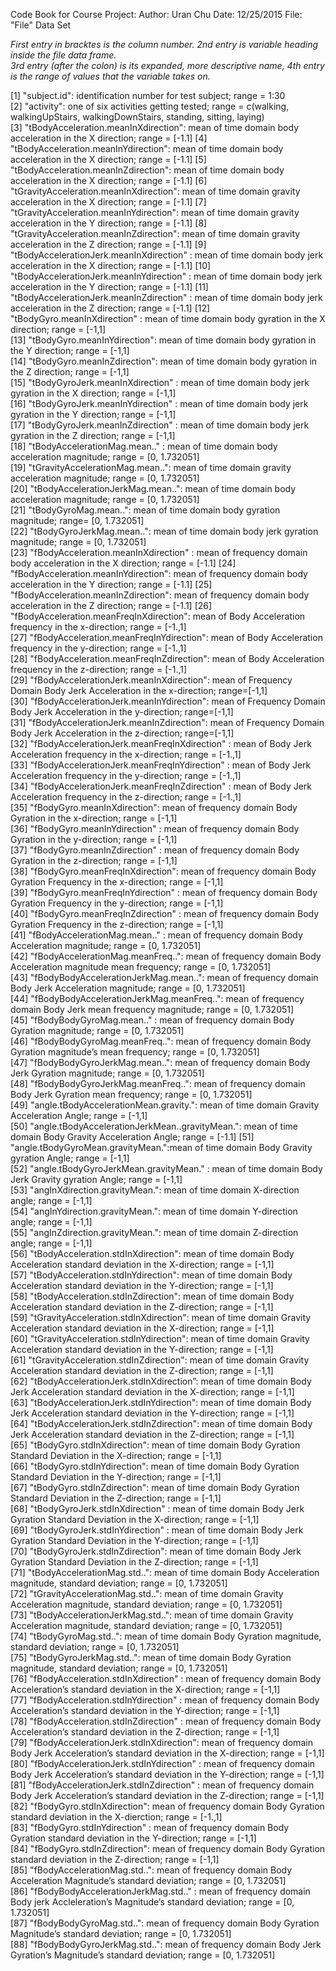 Code Book for Course Project:
Author:  Uran Chu
Date:  12/25/2015
File:  "File" Data Set

*First entry in bracktes is the column number.  2nd entry is variable heading inside the file data frame.  
3rd entry (after the colon) is its expanded, more descriptive name, 4th entry is the range of values that the variable takes on.*

[1] "subject.id": identification number for test subject; range = 1:30                                  
[2] "activity": one of six activities getting tested; range = c(walking, walkingUpStairs, walkingDownStairs, standing, sitting, laying)                                    
[3] "tBodyAcceleration.meanInXdirection": mean of time domain body acceleration in the X direction; range = [-1.1]
[4] "tBodyAcceleration.meanInYdirection": mean of time domain body acceleration in the X direction; range = [-1.1]
[5] "tBodyAcceleration.meanInZdirection": mean of time domain body acceleration in the X direction; range = [-1.1]
[6] "tGravityAcceleration.meanInXdirection": mean of time domain gravity acceleration in the X direction; range = [-1.1]
[7] "tGravityAcceleration.meanInYdirection": mean of time domain gravity acceleration in the Y direction; range = [-1.1]
[8] "tGravityAcceleration.meanInZdirection": mean of time domain gravity acceleration in the Z direction; range = [-1.1]
[9] "tBodyAccelerationJerk.meanInXdirection" : mean of time domain body jerk acceleration in the X direction; range = [-1.1]
[10] "tBodyAccelerationJerk.meanInYdirection" : mean of time domain body jerk acceleration in the Y direction; range = [-1.1]
[11] "tBodyAccelerationJerk.meanInZdirection" : mean of time domain body jerk acceleration in the Z direction; range = [-1.1]
[12] "tBodyGyro.meanInXdirection" : mean of time domain body gyration in the X direction; range = [-1,1]             
[13] "tBodyGyro.meanInYdirection": mean of time domain body gyration in the Y direction; range = [-1,1]             
[14] "tBodyGyro.meanInZdirection": mean of time domain body gyration in the Z direction; range = [-1,1]             
[15] "tBodyGyroJerk.meanInXdirection" : mean of time domain body jerk gyration in the X direction; range = [-1,1]             
[16] "tBodyGyroJerk.meanInYdirection" : mean of time domain body jerk gyration in the Y direction; range = [-1,1]     
[17] "tBodyGyroJerk.meanInZdirection" : mean of time domain body jerk gyration in the Z direction; range = [-1,1]     
[18] "tBodyAccelerationMag.mean.." : mean of time domain body acceleration magnitude; range = [0, 1.732051]            
[19] "tGravityAccelerationMag.mean..": mean of time domain gravity acceleration magnitude; range = [0, 1.732051]            
[20] "tBodyAccelerationJerkMag.mean..": mean of time domain body acceleration magnitude; range = [0, 1.732051]            
[21] "tBodyGyroMag.mean..": mean of time domain body gyration magnitude; range= [0, 1.732051]                
[22] "tBodyGyroJerkMag.mean..": mean of time domain body jerk  gyration magnitude; range = [0, 1.732051]                     
[23] "fBodyAcceleration.meanInXdirection" : mean of frequency domain body acceleration in the X direction; range = [-1.1]
[24] "fBodyAcceleration.meanInYdirection": mean of frequency domain body acceleration in the Y direction; range = [-1.1]
[25] "fBodyAcceleration.meanInZdirection": mean of frequency domain body acceleration in the Z direction; range = [-1.1]
[26] "fBodyAcceleration.meanFreqInXdirection": mean of Body Acceleration frequency in the x-direction; range = [-1.,1]       
[27] "fBodyAcceleration.meanFreqInYdirection": mean of Body Acceleration frequency in the y-direction; range = [-1.,1]       
[28] "fBodyAcceleration.meanFreqInZdirection": mean of Body Acceleration frequency in the z-direction; range = [-1.,1]       
[29] "fBodyAccelerationJerk.meanInXdirection": mean of Frequency Domain Body Jerk Acceleration in the x-direction; range=[-1,1]   
[30] "fBodyAccelerationJerk.meanInYdirection": mean of Frequency Domain Body Jerk Acceleration in the y-direction; range=[-1,1]   
[31] "fBodyAccelerationJerk.meanInZdirection": mean of Frequency Domain Body Jerk Acceleration in the z-direction; range=[-1,1]   
[32] "fBodyAccelerationJerk.meanFreqInXdirection" : mean of Body Jerk Acceleration frequency in the x-direction; range = [-1.,1]       
[33] "fBodyAccelerationJerk.meanFreqInYdirection" : mean of Body Jerk Acceleration frequency in the y-direction; range = [-1.,1]       
[34] "fBodyAccelerationJerk.meanFreqInZdirection" : mean of Body Jerk Acceleration frequency in the z-direction; range = [-1.,1]       
[35] "fBodyGyro.meanInXdirection": mean of frequency domain Body Gyration  in the x-direction; range = [-1,1]               
[36] "fBodyGyro.meanInYdirection" : mean of frequency domain Body Gyration  in the y-direction; range = [-1,1]               
[37] "fBodyGyro.meanInZdirection" : mean of frequency domain Body Gyration  in the z-direction; range = [-1,1]               
[38] "fBodyGyro.meanFreqInXdirection": mean of frequency domain Body Gyration Frequency in the x-direction; range = [-1,1]              
[39] "fBodyGyro.meanFreqInYdirection" : mean of frequency domain Body Gyration Frequency in the y-direction; range = [-1,1]              
[40] "fBodyGyro.meanFreqInZdirection" : mean of frequency domain Body Gyration Frequency in the z-direction; range = [-1,1]              
[41] "fBodyAccelerationMag.mean.." : mean of frequency domain Body Acceleration magnitude; range = [0, 1.732051]                
[42] "fBodyAccelerationMag.meanFreq..": mean of frequency domain Body Acceleration magnitude mean frequency; range = [0, 1.732051]                                
[43] "fBodyBodyAccelerationJerkMag.mean..": mean of frequency domain Body Jerk Acceleration  magnitude; range = [0, 1.732051]                                
[44] "fBodyBodyAccelerationJerkMag.meanFreq..": mean of frequency domain Body Jerk mean frequency  magnitude; range = [0, 1.732051]                                
[45] "fBodyBodyGyroMag.mean.." : mean of frequency domain Body Gyration magnitude; range = [0, 1.732051]            
[46] "fBodyBodyGyroMag.meanFreq..": mean of frequency domain Body Gyration magnitude’s mean frequency; range = [0, 1.732051]            
[47] "fBodyBodyGyroJerkMag.mean..": mean of frequency domain Body Jerk Gyration magnitude; range = [0, 1.732051]                    
[48] "fBodyBodyGyroJerkMag.meanFreq..": mean of frequency domain Body Jerk Gyration mean frequency; range = [0, 1.732051]                    
[49] "angle.tBodyAccelerationMean.gravity.": mean of time domain Gravity Acceleration Angle; range = [-1,1]   
[50] "angle.tBodyAccelerationJerkMean..gravityMean.": mean of time domain Body Gravity Acceleration Angle; range = [-1.1]
[51] "angle.tBodyGyroMean.gravityMean.":mean of time domain Body Gravity gyration Angle; range = [-1,1]          
[52] "angle.tBodyGyroJerkMean.gravityMean." : mean of time domain Body Jerk Gravity gyration Angle; range = [-1,1]          
[53] "angInXdirection.gravityMean.": mean of time domain X-direction angle; range = [-1,1]                
[54] "angInYdirection.gravityMean.": mean of time domain Y-direction angle; range = [-1,1]          
[55] "angInZdirection.gravityMean.": mean of time domain Z-direction angle; range = [-1,1]            
[56] "tBodyAcceleration.stdInXdirection": mean of time domain Body Acceleration standard deviation in the X-direction; range = [-1,1]           
[57] "tBodyAcceleration.stdInYdirection": mean of time domain Body Acceleration standard deviation in the Y-direction; range = [-1,1]           
[58] "tBodyAcceleration.stdInZdirection": mean of time domain Body Acceleration standard deviation in the Z-direction; range = [-1,1]           
[59] "tGravityAcceleration.stdInXdirection": mean of time domain Gravity Acceleration standard deviation in the X-direction; range = [-1,1]      
[60] "tGravityAcceleration.stdInYdirection": mean of time domain Gravity Acceleration standard deviation in the Y-direction; range = [-1,1]      
[61] "tGravityAcceleration.stdInZdirection": mean of time domain Gravity Acceleration standard deviation in the Z-direction; range = [-1,1]      
[62] "tBodyAccelerationJerk.stdInXdirection”: mean of time domain Body Jerk Acceleration standard deviation in the X-direction; range = [-1,1]  
[63] "tBodyAccelerationJerk.stdInYdirection": mean of time domain Body Jerk Acceleration standard deviation in the Y-direction; range = [-1,1]  
[64] "tBodyAccelerationJerk.stdInZdirection": mean of time domain Body Jerk Acceleration standard deviation in the Z-direction; range = [-1,1]  
[65] "tBodyGyro.stdInXdirection": mean of time domain Body Gyration Standard Deviation in the X-direction; range = [-1,1]                 
[66] "tBodyGyro.stdInYdirection": mean of time domain Body Gyration Standard Deviation in the Y-direction; range = [-1,1]                 
[67] "tBodyGyro.stdInZdirection": mean of time domain Body Gyration Standard Deviation in the Z-direction; range = [-1,1]                  
[68] "tBodyGyroJerk.stdInXdirection" : mean of time domain Body Jerk Gyration Standard Deviation in the X-direction; range = [-1,1]                 
[69] "tBodyGyroJerk.stdInYdirection" : mean of time domain Body Jerk Gyration Standard Deviation in the Y-direction; range = [-1,1]             
[70] "tBodyGyroJerk.stdInZdirection": mean of time domain Body Jerk Gyration Standard Deviation in the Z-direction; range = [-1,1]             
[71] "tBodyAccelerationMag.std..": mean of time domain Body Acceleration magnitude, standard deviation; range = [0, 1.732051]                                
[72] "tGravityAccelerationMag.std..": mean of time domain Gravity Acceleration magnitude, standard deviation; range = [0, 1.732051]                                
[73] "tBodyAccelerationJerkMag.std..": mean of time domain Gravity Acceleration magnitude, standard deviation; range = [0, 1.732051]                                
[74]  "tBodyGyroMag.std..": mean of time domain Body Gyration magnitude, standard deviation; range = [0, 1.732051]                      
[75] "tBodyGyroJerkMag.std..": mean of time domain Body Gyration magnitude, standard deviation; range = [0, 1.732051]                      
[76] "fBodyAcceleration.stdInXdirection" : mean of frequency domain Body Acceleration’s standard deviation in the X-direction; range = [-1,1]      
[77] "fBodyAcceleration.stdInYdirection" : mean of frequency domain Body Acceleration’s standard deviation in the Y-direction; range = [-1,1]      
[78] "fBodyAcceleration.stdInZdirection" : mean of frequency domain Body Acceleration’s standard deviation in the Z-direction; range = [-1,1]   
[79] "fBodyAccelerationJerk.stdInXdirection": mean of frequency domain Body Jerk Acceleration’s standard deviation in the X-direction; range = [-1,1]   
[80] "fBodyAccelerationJerk.stdInYdirection" : mean of frequency domain Body Jerk Acceleration’s standard deviation in the Y-direction; range = [-1,1]   
[81] "fBodyAccelerationJerk.stdInZdirection" : mean of frequency domain Body Jerk Acceleration’s standard deviation in the Z-direction; range = [-1,1]   
[82] "fBodyGyro.stdInXdirection": mean of frequency domain Body Gyration standard deviation in the X-dierction; range = [-1.,1]                    
[83] "fBodyGyro.stdInYdirection" : mean of frequency domain Body Gyration standard deviation in the Y-direction; range = [-1,1]                   
[84] "fBodyGyro.stdInZdirection":  mean of frequency domain Body Gyration standard deviation in the Z-direction; range = [-1,1]                    
[85] "fBodyAccelerationMag.std..": mean of frequency domain Body Acceleration Magnitude’s standard deviation; range = [0, 1.732051]               
[86] "fBodyBodyAccelerationJerkMag.std.." : mean of frequency domain Body jerk Accleleration’s Magnitude’s standard deviation; range = [0, 1.732051]     
[87] "fBodyBodyGyroMag.std..": mean of frequency domain Body Gyration Magnitude’s standard deviation; range = [0, 1.732051]                       
[88] "fBodyBodyGyroJerkMag.std..": mean of frequency domain Body Jerk Gyration’s Magnitude’s standard deviation; range = [0, 1.732051]                                
